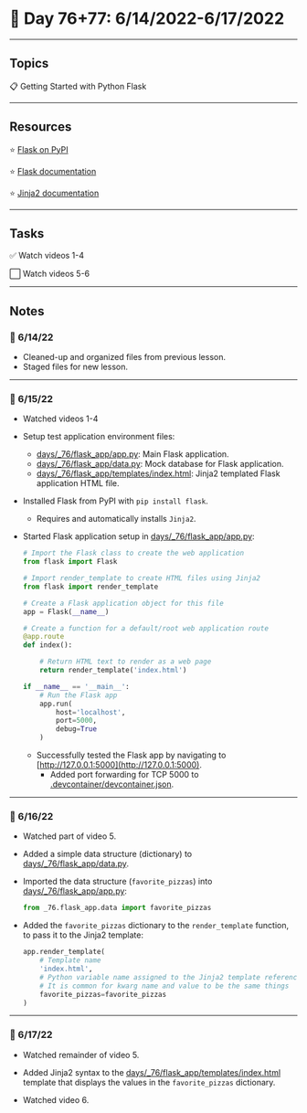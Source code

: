# :calendar: Day 76+77: 6/14/2022-6/17/2022

---

## Topics

:clipboard: Getting Started with Python Flask

---

## Resources

:star: [Flask on PyPI](https://pypi.org/project/Flask)

:star: [Flask documentation](https://flask.palletsprojects.com/en/2.1.x)

:star: [Jinja2 documentation](https://jinja.palletsprojects.com/en/3.1.x)

---

## Tasks

:white_check_mark: Watch videos 1-4

:white_large_square: Watch videos 5-6

---

## Notes

### :notebook: 6/14/22

- Cleaned-up and organized files from previous lesson.
- Staged files for new lesson.

---

### :notebook: 6/15/22

- Watched videos 1-4
- Setup test application environment files:
    - [days/_76/flask_app/app.py](https://github.com/timothyhull/100daysofcode/blob/main/days/_76/flask_app/app.py): Main Flask application.
    - [days/_76/flask_app/data.py](https://github.com/timothyhull/100daysofcode/blob/main/days/_76/flask_app/data.py): Mock database for Flask application.
    - [days/_76/flask_app/templates/index.html](https://github.com/timothyhull/100daysofcode/blob/main/days/_76/flask_app/templates/index.html): Jinja2 templated Flask application HTML file.

- Installed Flask from PyPI with `pip install flask`.
    - Requires and automatically installs `Jinja2`.

- Started Flask application setup in [days/_76/flask_app/app.py](https://github.com/timothyhull/100daysofcode/blob/main/days/_76/flask_app/app.py):

    ```python
    # Import the Flask class to create the web application
    from flask import Flask

    # Import render_template to create HTML files using Jinja2
    from flask import render_template

    # Create a Flask application object for this file
    app = Flask(__name__)

    # Create a function for a default/root web application route
    @app.route
    def index():

        # Return HTML text to render as a web page
        return render_template('index.html')

    if __name__ == '__main__':
        # Run the Flask app
        app.run(
            host='localhost',
            port=5000,
            debug=True
        )
    ```

    - Successfully tested the Flask app by navigating to [http://127.0.0.1:5000](http://127.0.0.1:5000).
        - Added port forwarding for TCP 5000 to [.devcontainer/devcontainer.json](https://github.com/timothyhull/100daysofcode/blob/main/.devcontainer/devcontainer.json).

---

### :notebook: 6/16/22

- Watched part of video 5.
- Added a simple data structure (dictionary) to [days/_76/flask_app/data.py](https://github.com/timothyhull/100daysofcode/blob/main/days/_76/flask_app/data.py).
- Imported the data structure (`favorite_pizzas`) into [days/_76/flask_app/app.py](https://github.com/timothyhull/100daysofcode/blob/main/days/_76/flask_app/app.py):

    ```python
    from _76.flask_app.data import favorite_pizzas
    ```

- Added the `favorite_pizzas` dictionary to the `render_template` function, to pass it to the Jinja2 template:

    ```python
    app.render_template(
        # Template name
        'index.html',
        # Python variable name assigned to the Jinja2 template reference name
        # It is common for kwarg name and value to be the same things
        favorite_pizzas=favorite_pizzas
    )
    ```

---

### :notebook: 6/17/22

- Watched remainder of video 5.
- Added Jinja2 syntax to the [days/_76/flask_app/templates/index.html](https://github.com/timothyhull/100daysofcode/blob/main/days/_76/flask_app/templates/index.html) template that displays the values in the `favorite_pizzas` dictionary.

- Watched video 6.
